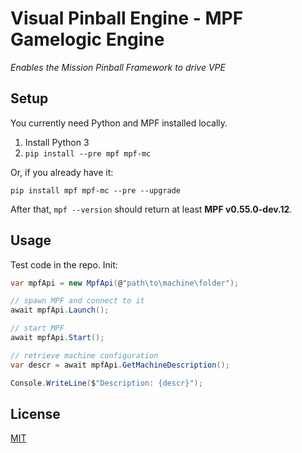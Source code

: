 # Visual Pinball Engine - MPF Gamelogic Engine
*Enables the Mission Pinball Framework to drive VPE*

## Setup

You currently need Python and MPF installed locally.

1. Install Python 3
2. `pip install --pre mpf mpf-mc`

Or, if you already have it:

`pip install mpf mpf-mc --pre --upgrade`

After that, `mpf --version` should return at least **MPF v0.55.0-dev.12**.

## Usage

Test code in the repo. Init:

```cs
var mpfApi = new MpfApi(@"path\to\machine\folder");

// spawn MPF and connect to it
await mpfApi.Launch();

// start MPF
await mpfApi.Start();

// retrieve machine configuration
var descr = await mpfApi.GetMachineDescription();

Console.WriteLine($"Description: {descr}");
```

## License

[MIT](LICENSE)